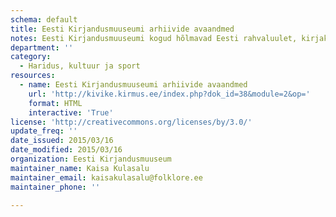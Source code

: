 ```yaml
---
schema: default
title: Eesti Kirjandusmuuseumi arhiivide avaandmed
notes: Eesti Kirjandusmuuseumi kogud hõlmavad Eesti rahvaluulet, kirjakultuuri ja kultuurilugu käsitlevaid materjale. Ulatuslike kogude avaandmetena kirjeldamine ja kättesaadavaks tegemine on pidev protsess ning andmed on kättesaadavad veebiteenuse kaudu. Kirjandusmuuseum koosneb kolmest arhiivist – Arhiivraamatukogust, Eesti Rahvaluule Arhiivist ja Eesti Kultuuriloolisest Arhiivist ning kahest teadusosakonnast – folkloristika ja etnomusikoloogia osakonnast. Neist peamised andmete pakkujad on kolm arhiivi.
department: ''
category:
  - Haridus, kultuur ja sport
resources:
  - name: Eesti Kirjandusmuuseumi arhiivide avaandmed
    url: 'http://kivike.kirmus.ee/index.php?dok_id=38&module=2&op='
    format: HTML
    interactive: 'True'
license: 'http://creativecommons.org/licenses/by/3.0/'
update_freq: ''
date_issued: 2015/03/16
date_modified: 2015/03/16
organization: Eesti Kirjandusmuuseum
maintainer_name: Kaisa Kulasalu
maintainer_email: kaisakulasalu@folklore.ee
maintainer_phone: ''

---
```

